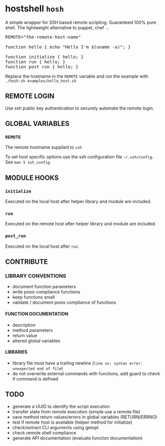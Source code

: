 # hostshell `hosh`

A simple wrapper for SSH based remote scripting.
Guaranteed 100% pure shell.
The lightweight alternative to puppet, chef ...

<pre>
REMOTE="the-remote-host-name"

function hello { echo "Hello I'm $(uname -a)"; }

function initialize { hello; }
function run { hello; }
function post_run { hello; }
</pre>


Replace the hostname in the `REMOTE` variable and run the example with `./hosh.sh examples/hello_host.sh`

## REMOTE LOGIN 

Use ssh public key authentication to securely automate the remote login.

## GLOBAL VARIABLES 

### `REMOTE` 

The remote hostname supplied to `ssh`

To set host specific options use the ssh configuration file `~/.ssh/config`. See `man 5 ssh_config`.


##  MODULE HOOKS

###  `initialize` 

Executed on the local host after helper library and module are included.

###  `run` 

Executed on the remote host after helper library and module are included.

###  `post_run` 

Executed on the local host after `run`.


## CONTRIBUTE

### LIBRARY CONVENTIONS


* document function parameters
* write posix compliance functions
* keep functions small
* validate / document posix compliance of functions

#### FUNCTION DOCUMENTATION

* description
* method parameters
* return value
* altered global variables

#### LIBRARIES

* library file must have a trailing newline (`line xx: syntax error: unexpected end of file`)
* do not overwrite external commands with functions, add guard to check if command is defined

##  TODO 

* generate a UUID to identify the script execution
* transfer state from remote execution (simple use a remote file)
* save method return values/errors in global variables (RETURN/ERRNO)
* test if remote host is available (helper method for initialize)
* check/extract CLI arguments using getopt
* check remote shell compliance
* generate API documentation (evaluate function documentation)